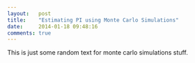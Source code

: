 ```yaml
---
layout:   post
title:    "Estimating PI using Monte Carlo Simulations"
date:     2014-01-18 09:48:16
comments: true
---
```


This is just some random text for monte carlo simulations stuff.
